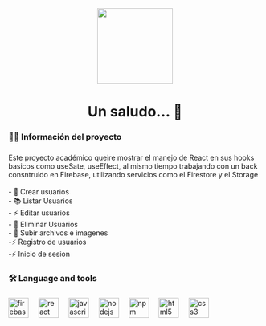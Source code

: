 <div align="center">
  <img height="150" src="https://encrypted-tbn0.gstatic.com/images?q=tbn:ANd9GcQq2ay37_Zr6khUJiFqoK1djTvQBDcZWLQsKOX8lHFhFQ&s"  />
</div>

###


<h1 align="center">Un saludo... 👋</h1>

###

<h3 align="left">👩‍💻  Información del proyecto</h3>

###

<p align="left">Este proyecto académico queire mostrar el manejo de React en sus hooks basicos como useSate, useEffect, al mismo tiempo trabajando con un back consntruido en Firebase, utilizando servicios como el Firestore y el Storage<br><br>- 🔭 Crear usuarios<br>- 📚 Listar Usuarios<br>- ⚡ Editar usuarios<br>- 🔭 Eliminar Usuarios<br>- 🔭 Subir archivos e imagenes<br>-⚡ Registro de usuarios<br>-⚡ Inicio de sesion</p>

###

<h3 align="left">🛠 Language and tools</h3>

###

<div align="left">
  <img src="https://cdn.jsdelivr.net/gh/devicons/devicon/icons/firebase/firebase-plain-wordmark.svg" height="40" alt="firebase logo"  />
  <img width="12" />
  <img src="https://cdn.jsdelivr.net/gh/devicons/devicon/icons/react/react-original.svg" height="40" alt="react logo"  />
  <img width="12" />
  <img src="https://cdn.jsdelivr.net/gh/devicons/devicon/icons/javascript/javascript-original.svg" height="40" alt="javascript logo"  />
  <img width="12" />
  <img src="https://cdn.jsdelivr.net/gh/devicons/devicon/icons/nodejs/nodejs-original.svg" height="40" alt="nodejs logo"  />
  <img width="12" />
  <img src="https://cdn.jsdelivr.net/gh/devicons/devicon/icons/npm/npm-original-wordmark.svg" height="40" alt="npm logo"  />
  <img width="12" />
  <img src="https://cdn.jsdelivr.net/gh/devicons/devicon/icons/html5/html5-original.svg" height="40" alt="html5 logo"  />
  <img width="12" />
  <img src="https://cdn.jsdelivr.net/gh/devicons/devicon/icons/css3/css3-original.svg" height="40" alt="css3 logo"  />
</div>

###